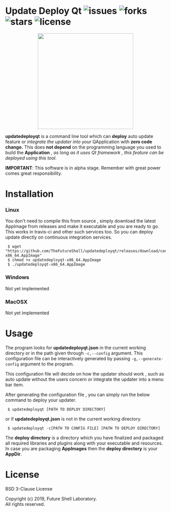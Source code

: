 # Update Deploy Qt ![issues](https://img.shields.io/github/issues/TheFutureShell/updatedeployqt.svg?style=flat-square) ![forks](https://img.shields.io/github/forks/TheFutureShell/updatedeployqt.svg?style=flat-square) ![stars](https://img.shields.io/github/stars/TheFutureShell/updatedeployqt.svg?style=flat-square) ![license](https://img.shields.io/github/license/TheFutureShell/updatedeployqt.svg?style=flat-square)



<p align=center>
<img src="https://raw.githubusercontent.com/TheFutureShell/artwork/master/updatedeployqt/release.png" width="300px" height=auto />
</p>


**updatedeployqt** is a command line tool which can **deploy** auto update feature or *integrate the updater into
your* QApplication with **zero code change.** This does **not depend** on the programming language you used to 
build the **Application** , *as long as it uses Qt framework , this feature can be deployed using this tool.*



**IMPORTANT**: This software is in alpha stage. Remember with great power comes great responsibility.


# Installation

### Linux 

You don't need to compile this from source , simply download the latest AppImage from releases and make it
executable and you are ready to go. This works in travis-ci and other such services too. So you can deploy
update directly on continuous integration services.


```
 $ wget "https://github.com/TheFutureShell/updatedeployqt/releases/download/continuous/updatedeployqt-x86_64.AppImage"
 $ chmod +x updatedeployqt-x86_64.AppImage
 $ ./updatedeployqt-x86_64.AppImage
```

### Windows

Not yet implemented

### MacOSX

Not yet implemented


# Usage

The program looks for **updatedeployqt.json** in the current working directory or in the path 
given through ```-c,--config``` argument. This configuration file can be interactively generated
by passing ```-g,--generate-config``` argument to the program.

This configuration file will decide on how the updater should work , such as auto update without
the users concern or integrate the updater into a menu bar item.

After generating the configuration file , you can simply run the below command to deploy your 
updater.


```
 $ updatedeployqt [PATH TO DEPLOY DIRECTORY]
```

or if **updatedeployqt.json** is not in the current working directory.

```
 $ updatedeployqt -c[PATH TO CONFIG FILE] [PATH TO DEPLOY DIRECTORY]
```


The **deploy directory** is a directory which you have finalized and packaged all required libraries 
and plugins along with your executable and resources. In case you are packaging **AppImages** then 
the **deploy directory** is your **AppDir**. 


# License

BSD 3-Clause License

Copyright (c) 2019, Future Shell Laboratory.   
All rights reserved.




